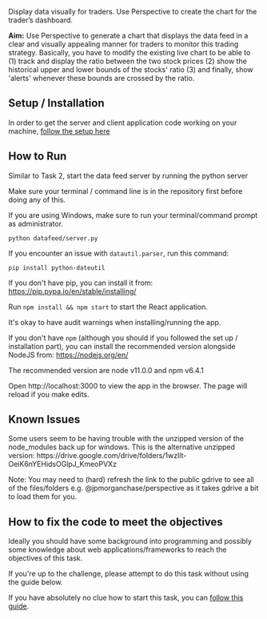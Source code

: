 
Display data visually for traders.
Use Perspective to create the chart for the trader’s dashboard.

<b>Aim:</b> Use Perspective to generate a chart that displays the data feed in a clear and visually appealing manner for traders to monitor this trading strategy. Basically, you have to modify the existing live chart to be able to (1) track and display the ratio between the two stock prices (2) show the historical upper and lower bounds of the stocks' ratio (3) and finally, show 'alerts'  whenever these bounds are crossed by the ratio.


	
  
</ol>

<h2 id="installation" >Setup / Installation</h2>
<p>In order to get the server and client application code working on your machine, <a href="https://insidesherpa.s3.amazonaws.com/vinternships/companyassets/Sj7temL583QAYpHXD/setup_devenv_m3_v3.pdf">follow the setup here</a></p>

<h2>How to Run</h2>
<p>Similar to Task 2, start the data feed server by running the python server</p>
<p>Make sure your terminal / command line is in the repository first before doing any of this.</p>
<p>If you are using Windows, make sure to run your terminal/command prompt as administrator.</p>

<code>python datafeed/server.py</code>

If you encounter an issue with `datautil.parser`, run this command: 

	pip install python-dateutil

If you don't have pip, you can install it from: https://pip.pypa.io/en/stable/installing/

Run <code>npm install && npm start</code> to start the React application.

It's okay to have audit warnings when installing/running the app.

If you don't have `npm` (although you should if you followed the set up / installation part), you can install the recommended version alongside NodeJS from: https://nodejs.org/en/

The recommended version are node v11.0.0 and npm v6.4.1

Open http://localhost:3000 to view the app in the browser. The page will reload if you make edits.

<h2>Known Issues</h2>
Some users seem to be having trouble with the unzipped version of the node_modules back up for windows. 
This is the alternative unzipped version:
https://drive.google.com/drive/folders/1wzIlt-OeiK6nYEHidsOGlpJ_KmeoPVXz

Note: You may need to (hard) refresh the link to the public gdrive to see all of the files/folders e.g. @jpmorganchase/perspective as it takes gdrive a bit to load them for you.

<h2>How to fix the code to meet the objectives</h2>
<p>Ideally you should have some background into programming and possibly some knowledge about web applications/frameworks to reach the objectives of this task.</p>
<p> If you're up to the challenge, please attempt to do this task without using the guide below.</p>
<p>If you have absolutely no clue how to start this task, you can <a href="https://insidesherpa.s3.amazonaws.com/vinternships/companyassets/Sj7temL583QAYpHXD/making_changes_m3_v2.pdf">follow this guide</a>.</p>

